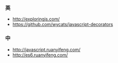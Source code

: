 ### 英
* http://exploringjs.com/
* https://github.com/wycats/javascript-decorators

### 中
* http://javascript.ruanyifeng.com/
* http://es6.ruanyifeng.com/
